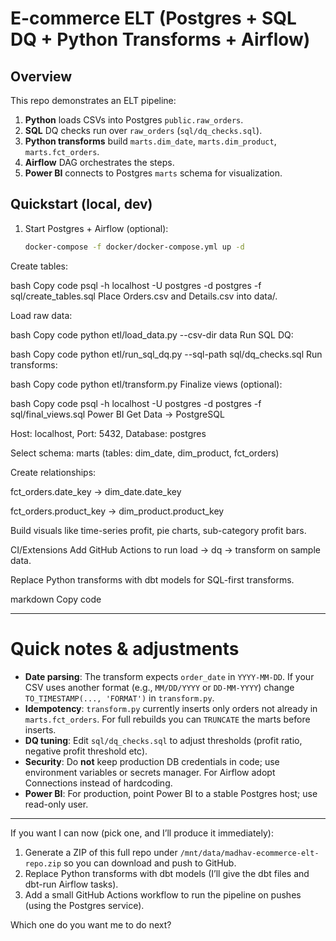 #  E-commerce ELT (Postgres + SQL DQ + Python Transforms + Airflow)

## Overview
This repo demonstrates an ELT pipeline:
1. **Python** loads CSVs into Postgres `public.raw_orders`.
2. **SQL** DQ checks run over `raw_orders` (`sql/dq_checks.sql`).
3. **Python transforms** build `marts.dim_date`, `marts.dim_product`, `marts.fct_orders`.
4. **Airflow** DAG orchestrates the steps.
5. **Power BI** connects to Postgres `marts` schema for visualization.

## Quickstart (local, dev)
1. Start Postgres + Airflow (optional):
   ```bash
   docker-compose -f docker/docker-compose.yml up -d
Create tables:

bash
Copy code
psql -h localhost -U postgres -d postgres -f sql/create_tables.sql
Place Orders.csv and Details.csv into data/.

Load raw data:

bash
Copy code
python etl/load_data.py --csv-dir data
Run SQL DQ:

bash
Copy code
python etl/run_sql_dq.py --sql-path sql/dq_checks.sql
Run transforms:

bash
Copy code
python etl/transform.py
Finalize views (optional):

bash
Copy code
psql -h localhost -U postgres -d postgres -f sql/final_views.sql
Power BI
Get Data → PostgreSQL

Host: localhost, Port: 5432, Database: postgres

Select schema: marts (tables: dim_date, dim_product, fct_orders)

Create relationships:

fct_orders.date_key → dim_date.date_key

fct_orders.product_key → dim_product.product_key

Build visuals like time-series profit, pie charts, sub-category profit bars.

CI/Extensions
Add GitHub Actions to run load -> dq -> transform on sample data.

Replace Python transforms with dbt models for SQL-first transforms.

markdown
Copy code

---

# Quick notes & adjustments

- **Date parsing**: The transform expects `order_date` in `YYYY-MM-DD`. If your CSV uses another format (e.g., `MM/DD/YYYY` or `DD-MM-YYYY`) change `TO_TIMESTAMP(..., 'FORMAT')` in `transform.py`.
- **Idempotency**: `transform.py` currently inserts only orders not already in `marts.fct_orders`. For full rebuilds you can `TRUNCATE` the marts before inserts.
- **DQ tuning**: Edit `sql/dq_checks.sql` to adjust thresholds (profit ratio, negative profit threshold etc).
- **Security**: Do **not** keep production DB credentials in code; use environment variables or secrets manager. For Airflow adopt Connections instead of hardcoding.
- **Power BI**: For production, point Power BI to a stable Postgres host; use read-only user.

---

If you want I can now (pick one, and I’ll produce it immediately):

1. Generate a ZIP of this full repo under `/mnt/data/madhav-ecommerce-elt-repo.zip` so you can download and push to GitHub.  
2. Replace Python transforms with dbt models (I’ll give the dbt files and dbt-run Airflow tasks).  
3. Add a small GitHub Actions workflow to run the pipeline on pushes (using the Postgres service).  

Which one do you want me to do next?
